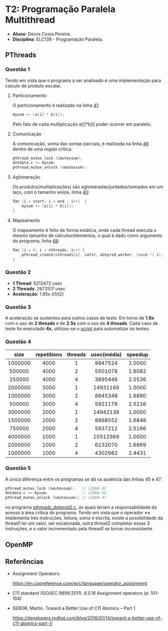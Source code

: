 # T2: Programação Paralela Multithread

-   **Aluno**: Deivis Costa Pereira.
-   **Disciplina**: ELC139 - Programação Paralela.

## PThreads

### Questão 1

Tendo em vista que o programa a ser analisado é uma implementação para calculo de produto escalar.

1. Particionamento

    O particionamento é realizado na linha [41](https://github.com/elc139/t2-oscaruno/blob/master/pthreads_dotprod/pthreads_dotprod.c#L41):

    ```c
    mysum += (a[i] * b[i]);
    ```
    Pelo fato de cada multiplicação a[i]\*b[i] poder ocorrer em paralelo.

2. Comunicação

    A comunicação, soma das somas parciais, é realizada na linha [46](https://github.com/elc139/t2-oscaruno/blob/master/pthreads_dotprod/pthreads_dotprod.c#L46) dentro de uma região crítica:
    ```c
    pthread_mutex_lock (&mutexsum);
    dotdata.c += mysum;
    pthread_mutex_unlock (&mutexsum);
    ```

3. Aglomeração

    Os produtos(multiplicações) são aglomeradas/juntados/somados em um laço, com o tamanho wsize, linha [40](https://github.com/elc139/t2-oscaruno/blob/master/pthreads_dotprod/pthreads_dotprod.c#L40):
    ```c
    for (i = start; i < end ; i++)  {
        mysum += (a[i] * b[i]);
    }
    ```

4. Mapeamento

    O mapeamento é feito de forma estática, onde cada thread executa o mesmo tamanho de cálculos/elementos, o qual é dado como argumento do programa, linha [68](https://github.com/elc139/t2-oscaruno/blob/master/pthreads_dotprod/pthreads_dotprod.c#L68):
    ```c
    for (i = 0; i < nthreads; i++) {
        pthread_create(&threads[i], &attr, dotprod_worker, (void *) i);
    }
    ```
### Questão 2

-   **1 Thread**: 5212472 usec
-   **2 Threads**: 2672517 usec
-   **Aceleração**: 1.95x _(t1/t2)_

### Questão 3
A aceleração se sustentou para outros casos de teste. Em torno de **1.6x** com o uso de **2 threads** e de **2.5x** com o uso de **4 threads**. Cada caso de teste foi executado **4x**, utilizou-se o [script](https://github.com/elc139/t2-oscaruno/blob/master/script.sh) para automatizar os testes.

### Questão 4

|  size   | repetitions | threads | usec(média) | speedup |
| :-----: | :---------: | :-----: | :---------: | :-----: |
| 1000000 |    4000     |    1    |   9947524   | 1.0000  |
| 500000  |    4000     |    2    |   5501078   | 1.8082  |
| 250000  |    4000     |    4    |   3895448   | 2.5536  |
| 2000000 |    3000     |    1    |  14931169   | 1.0000  |
| 1000000 |    3000     |    2    |   8845348   | 1.6880  |
| 500000  |    3000     |    4    |   5921178   | 2.5216  |
| 3000000 |    2000     |    1    |  14942139   | 1.0000  |
| 1500000 |    2000     |    2    |   8868552   | 1.6848  |
| 750000  |    2000     |    4    |   5937212   | 2.5166  |
| 4000000 |    1000     |    1    |  10512969   | 1.0000  |
| 2000000 |    1000     |    2    |   6232070   | 1.6869  |
| 1000000 |    1000     |    4    |   4302982   | 2.4431  |

### Questão 5
A única diferença entre os programas se dá na ausência das linhas 45 e 47:
``` c
pthread_mutex_lock (&mutexsum);   // LINHA 45
dotdata.c += mysum;               // LINHA 46
pthread_mutex_unlock (&mutexsum); // LINHA 47
```
no programa [pthreads_dotprod2.c](https://github.com/elc139/t2-oscaruno/blob/master/pthreads_dotprod/pthreads_dotprod2.c), as quais teriam a responsabilidade do acesso à área crítica do programa. Tendo em vista que o operador **+=** implementa três instruções, leitura, soma e escrita, existe a possibilidade da thread1 ler um valor, ser escalonada, outra thread2 completar essas 3 instruções, e o valor incrementado pela thread1 se tornar inconsistente. 

## OpenMP

## Referências
- Assignment Operators:

    https://en.cppreference.com/w/c/language/operator_assignment
- C11 standard (ISO/IEC 9899:2011). *6.5.16* Assignment operators (p: 101-104)
- SEBOR, Martin. Toward a Better Use of C11 Atomics – Part 1.

    https://developers.redhat.com/blog/2016/01/14/toward-a-better-use-of-c11-atomics-part-1/